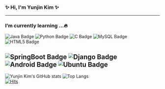 ### ✨ Hi, I'm Yunjin Kim ✨
---
### I’m currently learning ...🔥
![Java Badge](http://img.shields.io/badge/-Java-007396?style=flat&logo=Java&logoColor=white) ![Python Badge](http://img.shields.io/badge/-Python-3776AB?style=flat&logo=Python&logoColor=white) ![C Badge](http://img.shields.io/badge/-C-A8B9CC?style=flat&logo=C&logoColor=white) ![MySQL Badge](http://img.shields.io/badge/-MySQL-4479A1?style=flat&logo=MySQL&logoColor=white) ![HTML5 Badge](http://img.shields.io/badge/-HTML5-E34F26?style=flat&logo=HTML5&logoColor=white)

![SpringBoot Badge](http://img.shields.io/badge/-SpringBoot-6DB33F?style=flat&logo=SpringBoot&logoColor=white) ![Django Badge](http://img.shields.io/badge/-Django-092E20?style=flat&logo=Django&logoColor=white) ![Android Badge](http://img.shields.io/badge/-Android-3DDC84?style=flat&logo=Android&logoColor=white) ![Ubuntu Badge](http://img.shields.io/badge/-Ubuntu-E95420?style=flat&logo=Ubuntu&logoColor=white)
---
![Yunjin Kim's GitHub stats](https://github-readme-stats.vercel.app/api?username=yunjin99&show_icons=true&theme=dracula) ![Top Langs](https://github-readme-stats.vercel.app/api/top-langs/?username=yunjin99&layout=compact&theme=dracula)  
[![Hits](https://hits.seeyoufarm.com/api/count/incr/badge.svg?url=https%3A%2F%2Fgithub.com%2Fyunjin99&count_bg=%23E587B5&title_bg=%23555555&icon=&icon_color=%23E7E7E7&title=hits&edge_flat=false)](https://hits.seeyoufarm.com)

<!--
**yunjin99/yunjin99** is a ✨ _special_ ✨ repository because its `README.md` (this file) appears on your GitHub profile.

Here are some ideas to get you started:

- 🔭 I’m currently working on ...
- 🌱 I’m currently learning ...
- 👯 I’m looking to collaborate on ...
- 🤔 I’m looking for help with ...
- 💬 Ask me about ...
- 📫 How to reach me: ...
- 😄 Pronouns: ...
- ⚡ Fun fact: ...
-->
